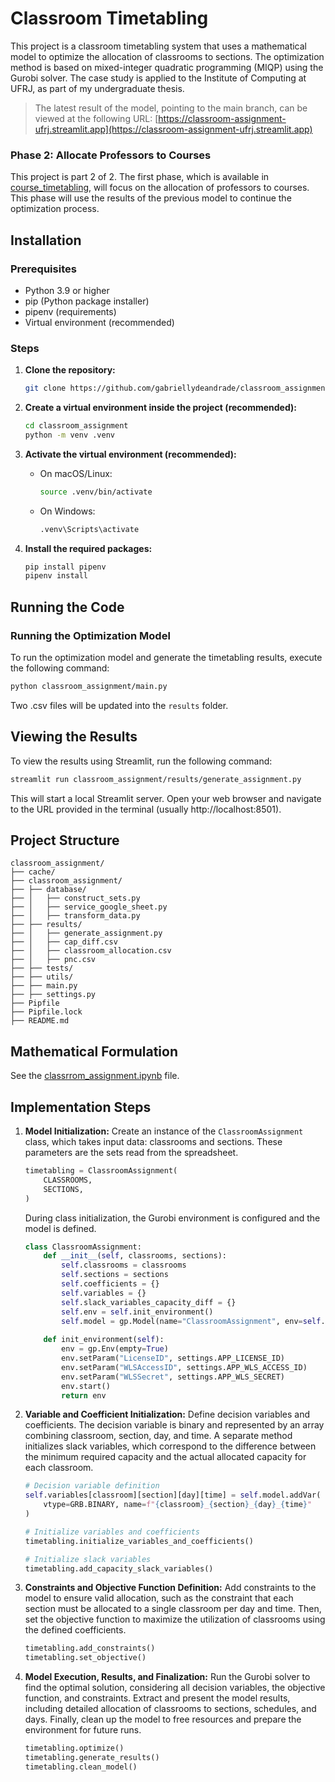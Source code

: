 # Classroom Timetabling


This project is a classroom timetabling system that uses a mathematical model to optimize the allocation of classrooms to sections. The optimization method is based on mixed-integer quadratic programming (MIQP) using the Gurobi solver. The case study is applied to the Institute of Computing at UFRJ, as part of my undergraduate thesis.

> The latest result of the model, pointing to the main branch, can be viewed at the following URL: [https://classroom-assignment-ufrj.streamlit.app](https://classroom-assignment-ufrj.streamlit.app)

### Phase 2: Allocate Professors to Courses
This project is part 2 of 2. The first phase, which is available in [course_timetabling](https://github.com/gabriellydeandrade/course_timetabling), will focus on the allocation of professors to courses. This phase will use the results of the previous model to continue the optimization process.


## Installation

### Prerequisites

- Python 3.9 or higher
- pip (Python package installer)
- pipenv (requirements)
- Virtual environment (recommended)

### Steps

1. **Clone the repository:**

    ```sh
    git clone https://github.com/gabriellydeandrade/classroom_assignment.git
    ```

2. **Create a virtual environment inside the project (recommended):**

    ```sh
    cd classroom_assignment
    python -m venv .venv
    ```

3. **Activate the virtual environment (recommended):**

    - On macOS/Linux:

        ```sh
        source .venv/bin/activate
        ```

    - On Windows:

        ```sh
        .venv\Scripts\activate
        ```

4. **Install the required packages:**

    ```sh
    pip install pipenv
    pipenv install
    ```

## Running the Code

### Running the Optimization Model

To run the optimization model and generate the timetabling results, execute the following command:

```sh
python classroom_assignment/main.py
```

Two .csv files will be updated into the `results` folder.

## Viewing the Results

To view the results using Streamlit, run the following command:

```sh
streamlit run classroom_assignment/results/generate_assignment.py
```

This will start a local Streamlit server. Open your web browser and navigate to the URL provided in the terminal (usually http://localhost:8501).

## Project Structure

```
classroom_assignment/
├── cache/
├── classroom_assignment/
├── ├── database/
├── │   ├── construct_sets.py
├── │   ├── service_google_sheet.py
├── │   ├── transform_data.py
├── ├── results/
├── │   ├── generate_assignment.py
├── │   ├── cap_diff.csv
├── │   ├── classroom_allocation.csv
├── │   ├── pnc.csv
├── ├── tests/
├── ├── utils/
├── ├── main.py
├── ├── settings.py
├── Pipfile
├── Pipfile.lock
├── README.md
```

## Mathematical Formulation

See the [classrrom_assignment.ipynb](classrrom_assignment.ipynb) file.

## Implementation Steps

1. **Model Initialization:** Create an instance of the `ClassroomAssignment` class, which takes input data: classrooms and sections. These parameters are the sets read from the spreadsheet.

    ```python
    timetabling = ClassroomAssignment(
        CLASSROOMS,
        SECTIONS,
    )
    ```

    During class initialization, the Gurobi environment is configured and the model is defined.

    ```python
    class ClassroomAssignment:
        def __init__(self, classrooms, sections):
            self.classrooms = classrooms
            self.sections = sections
            self.coefficients = {}
            self.variables = {}
            self.slack_variables_capacity_diff = {}
            self.env = self.init_environment()
            self.model = gp.Model(name="ClassroomAssignment", env=self.env)
        
        def init_environment(self):
            env = gp.Env(empty=True)
            env.setParam("LicenseID", settings.APP_LICENSE_ID)
            env.setParam("WLSAccessID", settings.APP_WLS_ACCESS_ID)
            env.setParam("WLSSecret", settings.APP_WLS_SECRET)
            env.start()
            return env
    ```

2. **Variable and Coefficient Initialization:** Define decision variables and coefficients. The decision variable is binary and represented by an array combining classroom, section, day, and time. A separate method initializes slack variables, which correspond to the difference between the minimum required capacity and the actual allocated capacity for each classroom.

    ```python
    # Decision variable definition
    self.variables[classroom][section][day][time] = self.model.addVar(
        vtype=GRB.BINARY, name=f"{classroom}_{section}_{day}_{time}"
    )

    # Initialize variables and coefficients
    timetabling.initialize_variables_and_coefficients()

    # Initialize slack variables
    timetabling.add_capacity_slack_variables()
    ```

3. **Constraints and Objective Function Definition:** Add constraints to the model to ensure valid allocation, such as the constraint that each section must be allocated to a single classroom per day and time. Then, set the objective function to maximize the utilization of classrooms using the defined coefficients.

    ```python
    timetabling.add_constraints()
    timetabling.set_objective()
    ```

4. **Model Execution, Results, and Finalization:** Run the Gurobi solver to find the optimal solution, considering all decision variables, the objective function, and constraints. Extract and present the model results, including detailed allocation of classrooms to sections, schedules, and days. Finally, clean up the model to free resources and prepare the environment for future runs.

    ```python
    timetabling.optimize()
    timetabling.generate_results()
    timetabling.clean_model()
    ```